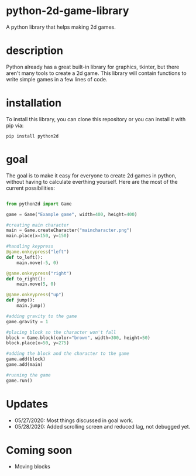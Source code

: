 # python-2d-game-library
A python library that helps making 2d games.
# description
Python already has a great built-in library for graphics, tkinter, but there aren't many tools to create a 2d game. This library will contain functions to write simple games in a few lines of code.
# installation
To install this library, you can clone this repository or you can install it with pip via:
```
pip install python2d
```
# goal
The goal is to make it easy for everyone to create 2d games in python, without having to calculate everthing yourself. Here are the most of the current possibilities:

```python

from python2d import Game

game = Game("Example game", width=400, height=400)

#creating main character
main = Game.createCharacter("maincharacter.png")
main.place(x=150, y=150)

#handling keypress
@game.onkeypress("left")
def to_left():
    main.move(-5, 0)

@game.onkeypress("right")
def to_right():
    main.move(5, 0)

@game.onkeypress("up")
def jump():
    main.jump()

#adding gravity to the game
game.gravity = 1

#placing block so the character won't fall
block = Game.block(color="brown", width=300, height=50)
block.place(x=50, y=275)

#adding the block and the character to the game
game.add(block)
game.add(main)

#running the game
game.run()
```

# Updates

- 05/27/2020: Most things discussed in goal work.
- 05/28/2020: Added scrolling screen and reduced lag, not debugged yet.

# Coming soon

- Moving blocks
